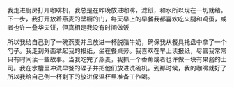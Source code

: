 我走进厨房打开咖啡机，我总是在昨晚放进咖啡，滤纸，和水所以现在一切就绪。下一步，我打开放着燕麦的壁橱的门，每天早上的早餐我都喜欢吃火腿和鸡蛋，或者也许一叠华夫饼，但真相是我没有时间做饭

所以我给自己到了一碗燕麦并且放进一杯脱脂牛奶，确保我从餐具托盘中拿了一个勺子。我走到外面拿起我的报纸，坐在餐桌旁。我喜欢在早上读报纸，尽管我常常只有时间读一些故事。当我吃完了燕麦，我抓一个香蕉或者也许做一块有果酱的土司。我在水槽里冲洗早餐的碟子并把他们放进洗碗机。到那时候，我的咖啡就好了所以我给自己倒一杯剩下的放进保温杯里准备工作喝。